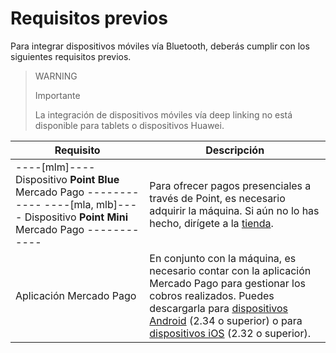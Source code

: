 # Requisitos previos 

Para integrar dispositivos móviles vía Bluetooth, deberás cumplir con los siguientes requisitos previos.

> WARNING
>
> Importante
>
> La integración de dispositivos móviles vía deep linking no está disponible para tablets o dispositivos Huawei.

| Requisito | Descripción |
|---|---|
| ----[mlm]---- Dispositivo **Point Blue** Mercado Pago ------------ ----[mla, mlb]---- Dispositivo **Point Mini** Mercado Pago ------------ | Para ofrecer pagos presenciales a través de Point, es necesario adquirir la máquina. Si aún no lo has hecho, dirígete a la [tienda](https://www.mercadopago[FAKER][URL][DOMAIN]/point). |
| Aplicación Mercado Pago | En conjunto con la máquina, es necesario contar con la aplicación Mercado Pago para gestionar los cobros realizados. Puedes descargarla para [dispositivos Android](https://play.google.com/store/apps/details?id=com.mercadopago.wallet&hl=es_419) (2.34 o superior) o para [dispositivos iOS](https://apps.apple.com/ar/app/mercado-pago/id925436649) (2.32 o superior). |


